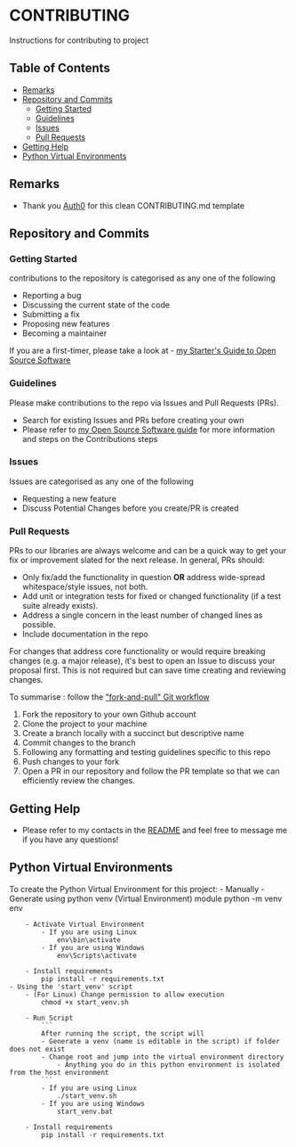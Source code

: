 # CONTRIBUTING

Instructions for contributing to project

## Table of Contents
* [Remarks](#remarks)
* [Repository and Commits](#repository-and-commits)
	- [Getting Started](#getting-started)
	- [Guidelines](#guidelines)
	- [Issues](#issues)
	- [Pull Requests](#pull-requests)
* [Getting Help](#getting-help)
* [Python Virtual Environments](#python-virtual-environments)

## Remarks

- Thank you [Auth0](https://github.com/auth0/open-source-template/blob/master/GENERAL-CONTRIBUTING.md) for this clean CONTRIBUTING.md template

## Repository and Commits

### Getting Started

contributions to the repository is categorised as any one of the following

- Reporting a bug
- Discussing the current state of the code
- Submitting a fix
- Proposing new features
- Becoming a maintainer

If you are a first-timer, please take a look at 
	- [my Starter's Guide to Open Source Software](https://github.com/Thanatisia/SharedSpace/blob/main/Docs/Git/Starters-Guide.txt)

### Guidelines

Please make contributions to the repo via Issues and Pull Requests (PRs).

- Search for existing Issues and PRs before creating your own
- Please refer to [my Open Source Software guide](https://github.com/Thanatisia/SharedSpace/blob/main/Docs/Git/Open%20Source%20Contributions.txt) for more information and steps
	on the Contributions steps

### Issues

Issues are categorised as any one of the following

- Requesting a new feature
- Discuss Potential Changes before you create/PR is created

### Pull Requests

PRs to our libraries are always welcome and can be a quick way to get your fix or improvement slated for the next release. In general, PRs should:

- Only fix/add the functionality in question **OR** address wide-spread whitespace/style issues, not both.
- Add unit or integration tests for fixed or changed functionality (if a test suite already exists).
- Address a single concern in the least number of changed lines as possible.
- Include documentation in the repo

For changes that address core functionality or would require breaking changes (e.g. a major release), it's best to open an Issue to discuss your proposal first. This is not required but can save time creating and reviewing changes.

To summarise : follow the ["fork-and-pull" Git workflow](https://github.com/susam/gitpr)

1. Fork the repository to your own Github account
2. Clone the project to your machine
3. Create a branch locally with a succinct but descriptive name
4. Commit changes to the branch
5. Following any formatting and testing guidelines specific to this repo
6. Push changes to your fork
7. Open a PR in our repository and follow the PR template so that we can efficiently review the changes.

## Getting Help

- Please refer to my contacts in the [README](README.md) and feel free to message me if you have any questions!


## Python Virtual Environments

To create the Python Virtual Environment for this project:
	- Manually
		- Generate using python venv (Virtual Environment) module
			python -m venv env

		- Activate Virtual Environment
			- If you are using Linux
				env\bin\activate
			- If you are using Windows
				env\Scripts\activate

		- Install requirements
			pip install -r requirements.txt
	- Using the 'start_venv' script
		- (For Linux) Change permission to allow execution
			chmod +x start_venv.sh

		- Run Script
			```
			After running the script, the script will
			- Generate a venv (name is editable in the script) if folder does not exist
			- Change root and jump into the virtual environment directory
				- Anything you do in this python environment is isolated from the host environment
			```
			- If you are using Linux
				./start_venv.sh
			- If you are using Windows
				start_venv.bat

		- Install requirements
			pip install -r requirements.txt

